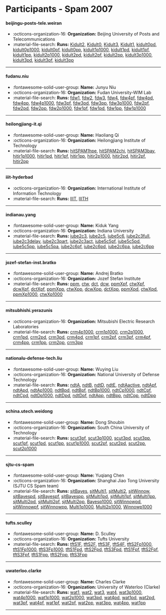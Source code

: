 # Participants - Spam 2007 

#### beijingu-posts-tele.weiran
 - :octicons-organization-16: **Organization:** Beijing University of Posts and Telecommunications
 - :material-file-search: **Runs:** [Kidult2](./runs.md#kidult2), [Kidult0](./runs.md#kidult0), [Kidult3](./runs.md#kidult3), [Kidult1](./runs.md#kidult1), [kidult0pd](./runs.md#kidult0pd), [kidult0p1000](./runs.md#kidult0p1000), [kidult0pf](./runs.md#kidult0pf), [kidult0pp](./runs.md#kidult0pp), [kidult1p1000](./runs.md#kidult1p1000), [kidult1pd](./runs.md#kidult1pd), [kidult1pf](./runs.md#kidult1pf), [kidult1pp](./runs.md#kidult1pp), [kidult2p1000](./runs.md#kidult2p1000), [kidult2pd](./runs.md#kidult2pd), [kidult2pf](./runs.md#kidult2pf), [kidult2pp](./runs.md#kidult2pp), [kidult3p1000](./runs.md#kidult3p1000), [kidult3pd](./runs.md#kidult3pd), [kidult3pf](./runs.md#kidult3pf), [kidult3pp](./runs.md#kidult3pp) 

---
#### fudanu.niu
 - :fontawesome-solid-user-group: **Name:** Junyu Niu
 - :octicons-organization-16: **Organization:** Fudan University-WIM Lab
 - :material-file-search: **Runs:** [fdw1](./runs.md#fdw1), [fdw2](./runs.md#fdw2), [fdw3](./runs.md#fdw3), [fdw4](./runs.md#fdw4), [fdw4pf](./runs.md#fdw4pf), [fdw4pd](./runs.md#fdw4pd), [fdw4pp](./runs.md#fdw4pp), [fdw4p1000](./runs.md#fdw4p1000), [fdw3pf](./runs.md#fdw3pf), [fdw3pd](./runs.md#fdw3pd), [fdw3pp](./runs.md#fdw3pp), [fdw3p1000](./runs.md#fdw3p1000), [fdw2pf](./runs.md#fdw2pf), [fdw2pd](./runs.md#fdw2pd), [fdw2pp](./runs.md#fdw2pp), [fdw2p1000](./runs.md#fdw2p1000), [fdw1pf](./runs.md#fdw1pf), [fdw1pd](./runs.md#fdw1pd), [fdw1pp](./runs.md#fdw1pp), [fdw1p1000](./runs.md#fdw1p1000) 

---
#### heilongjiang-it.qi
 - :fontawesome-solid-user-group: **Name:** Haoliang Qi
 - :octicons-organization-16: **Organization:** Heilongjiang Institute of Technology
 - :material-file-search: **Runs:** [hitSPAM1hpe](./runs.md#hitspam1hpe), [hitSPAM2chi](./runs.md#hitspam2chi), [hitSPAM3bay](./runs.md#hitspam3bay), [hitir1p1000](./runs.md#hitir1p1000), [hitir1pd](./runs.md#hitir1pd), [hitir1pf](./runs.md#hitir1pf), [hitir1pp](./runs.md#hitir1pp), [hitir2p1000](./runs.md#hitir2p1000), [hitir2pd](./runs.md#hitir2pd), [hitir2pf](./runs.md#hitir2pf), [hitir2pp](./runs.md#hitir2pp) 

---
#### iiit-hyderbad
 - :octicons-organization-16: **Organization:** International Institute of Information Technology
 - :material-file-search: **Runs:** [IIIT](./runs.md#iiit), [IIITH](./runs.md#iiith) 

---
#### indianau.yang
 - :fontawesome-solid-user-group: **Name:** Kiduk Yang
 - :octicons-organization-16: **Organization:** Indiana University
 - :material-file-search: **Runs:** [iube2c3](./runs.md#iube2c3), [iube2c5](./runs.md#iube2c5), [iube5c6](./runs.md#iube5c6), [iube2c3full](./runs.md#iube2c3full), [iube2c3delay](./runs.md#iube2c3delay), [iube2c3part](./runs.md#iube2c3part), [iube2c3act](./runs.md#iube2c3act), [iube5c5pf](./runs.md#iube5c5pf), [iube5c5pd](./runs.md#iube5c5pd), [iube5c5pp](./runs.md#iube5c5pp), [iube5c5pa](./runs.md#iube5c5pa), [iube2c6pf](./runs.md#iube2c6pf), [iube2c6pd](./runs.md#iube2c6pd), [iube2c6pa](./runs.md#iube2c6pa), [iube2c6pp](./runs.md#iube2c6pp) 

---
#### jozef-stefan-inst.bratko
 - :fontawesome-solid-user-group: **Name:** Andrej Bratko
 - :octicons-organization-16: **Organization:** Jozef Stefan Institute
 - :material-file-search: **Runs:** [ppm](./runs.md#ppm), [ctw](./runs.md#ctw), [dct](./runs.md#dct), [dcw](./runs.md#dcw), [ppmXpf](./runs.md#ppmxpf), [ctwXpf](./runs.md#ctwxpf), [dcwXpf](./runs.md#dcwxpf), [dctXpf](./runs.md#dctxpf), [ppmXpp](./runs.md#ppmxpp), [ctwXpp](./runs.md#ctwxpp), [dcwXpp](./runs.md#dcwxpp), [dctXpp](./runs.md#dctxpp), [ppmXpd](./runs.md#ppmxpd), [ctwXpd](./runs.md#ctwxpd), [ppmXp1000](./runs.md#ppmxp1000), [ctwXp1000](./runs.md#ctwxp1000) 

---
#### mitsubhishi.yerazunis
 - :octicons-organization-16: **Organization:** Mitsubishi Electric Research Laboratories
 - :material-file-search: **Runs:** [crm4p1000](./runs.md#crm4p1000), [crm1p1000](./runs.md#crm1p1000), [crm2p1000](./runs.md#crm2p1000), [crm1pd](./runs.md#crm1pd), [crm2pd](./runs.md#crm2pd), [crm3pd](./runs.md#crm3pd), [crm4pd](./runs.md#crm4pd), [crm1pf](./runs.md#crm1pf), [crm2pf](./runs.md#crm2pf), [crm3pf](./runs.md#crm3pf), [crm4pf](./runs.md#crm4pf), [crm4pp](./runs.md#crm4pp), [crm1pp](./runs.md#crm1pp), [crm2pp](./runs.md#crm2pp), [crm3pp](./runs.md#crm3pp) 

---
#### nationalu-defense-tech.liu
 - :fontawesome-solid-user-group: **Name:** Wuying Liu
 - :octicons-organization-16: **Organization:** National University of Defense Technology
 - :material-file-search: **Runs:** [ndtA](./runs.md#ndta), [ndtB](./runs.md#ndtb), [ndtD](./runs.md#ndtd), [ndtE](./runs.md#ndte), [ndtAactive](./runs.md#ndtaactive), [ndtApf](./runs.md#ndtapf), [ndtApd](./runs.md#ndtapd), [ndtAp1000](./runs.md#ndtap1000), [ndtBpd](./runs.md#ndtbpd), [ndtBpf](./runs.md#ndtbpf), [ndtBp1000](./runs.md#ndtbp1000), [ndtCp1000](./runs.md#ndtcp1000), [ndtCpf](./runs.md#ndtcpf), [ndtCpd](./runs.md#ndtcpd), [ndtDp1000](./runs.md#ndtdp1000), [ndtDpd](./runs.md#ndtdpd), [ndtDpf](./runs.md#ndtdpf), [ndtApp](./runs.md#ndtapp), [ndtBpp](./runs.md#ndtbpp), [ndtCpp](./runs.md#ndtcpp), [ndtDpp](./runs.md#ndtdpp) 

---
#### schina.utech.weidong
 - :fontawesome-solid-user-group: **Name:** Dong Shoubin
 - :octicons-organization-16: **Organization:** South China University of Technology
 - :material-file-search: **Runs:** [scut3pf](./runs.md#scut3pf), [scut3p1000](./runs.md#scut3p1000), [scut3pd](./runs.md#scut3pd), [scut3pp](./runs.md#scut3pp), [scut1pf](./runs.md#scut1pf), [scut1pd](./runs.md#scut1pd), [scut1pp](./runs.md#scut1pp), [scut1p1000](./runs.md#scut1p1000), [scut2pf](./runs.md#scut2pf), [scut2pd](./runs.md#scut2pd), [scut2pp](./runs.md#scut2pp), [scut2p1000](./runs.md#scut2p1000) 

---
#### sjtu-cs-spam
 - :fontawesome-solid-user-group: **Name:** Yuqiang Chen
 - :octicons-organization-16: **Organization:** Shanghai Jiao Tong University (SJTU CS Spam team)
 - :material-file-search: **Runs:** [sjtBayes](./runs.md#sjtbayes), [sjtMulti1](./runs.md#sjtmulti1), [sjtMulti2](./runs.md#sjtmulti2), [sjtWinnow](./runs.md#sjtwinnow), [sjtBayespd](./runs.md#sjtbayespd), [sjtBayespf](./runs.md#sjtbayespf), [sjtBayespp](./runs.md#sjtbayespp), [sjtMulti1pd](./runs.md#sjtmulti1pd), [sjtMulti1pf](./runs.md#sjtmulti1pf), [sjtMulti1pp](./runs.md#sjtmulti1pp), [sjtMulti2pd](./runs.md#sjtmulti2pd), [sjtMulti2pf](./runs.md#sjtmulti2pf), [sjtMulti2pp](./runs.md#sjtmulti2pp), [Bayesp1000](./runs.md#bayesp1000), [sjtWinnowpd](./runs.md#sjtwinnowpd), [sjtWinnowpf](./runs.md#sjtwinnowpf), [sjtWinnowpp](./runs.md#sjtwinnowpp), [Multi1p1000](./runs.md#multi1p1000), [Multi2p1000](./runs.md#multi2p1000), [Winnowp1000](./runs.md#winnowp1000) 

---
#### tufts.sculley
 - :fontawesome-solid-user-group: **Name:** D. Sculley
 - :octicons-organization-16: **Organization:** Tufts University
 - :material-file-search: **Runs:** [tftS1F](./runs.md#tfts1f), [tftS2F](./runs.md#tfts2f), [tftS3F](./runs.md#tfts3f), [tftS4F](./runs.md#tfts4f), [tftS2Fp1000](./runs.md#tfts2fp1000), [tftS1Fp1000](./runs.md#tfts1fp1000), [tftS3Fp1000](./runs.md#tfts3fp1000), [tftS1Fpd](./runs.md#tfts1fpd), [tftS2Fpd](./runs.md#tfts2fpd), [tftS3Fpd](./runs.md#tfts3fpd), [tftS1Fpf](./runs.md#tfts1fpf), [tftS2Fpf](./runs.md#tfts2fpf), [tftS3Fpf](./runs.md#tfts3fpf), [tftS1Fpp](./runs.md#tfts1fpp), [tftS2Fpp](./runs.md#tfts2fpp), [tftS3Fpp](./runs.md#tfts3fpp) 

---
#### uwaterloo.clarke
 - :fontawesome-solid-user-group: **Name:** Charles Clarke
 - :octicons-organization-16: **Organization:** University of Waterloo (Clarke)
 - :material-file-search: **Runs:** [wat1](./runs.md#wat1), [wat2](./runs.md#wat2), [wat3](./runs.md#wat3), [wat4](./runs.md#wat4), [wat3p1000](./runs.md#wat3p1000), [wat4p1000](./runs.md#wat4p1000), [wat1p1000](./runs.md#wat1p1000), [wat2p1000](./runs.md#wat2p1000), [wat3pd](./runs.md#wat3pd), [wat4pd](./runs.md#wat4pd), [wat1pd](./runs.md#wat1pd), [wat2pd](./runs.md#wat2pd), [wat3pf](./runs.md#wat3pf), [wat4pf](./runs.md#wat4pf), [wat1pf](./runs.md#wat1pf), [wat2pf](./runs.md#wat2pf), [wat2pp](./runs.md#wat2pp), [wat3pp](./runs.md#wat3pp), [wat4pp](./runs.md#wat4pp), [wat1pp](./runs.md#wat1pp) 

---
